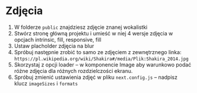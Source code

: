 # Zdjęcia

1. W folderze `public` znajdziesz zdjęcie znanej wokalistki
2. Stwórz stronę główną projektu i umieść w niej 4 wersje zdjęcia w opcjach intrinsic, fill, responsive, fill  
3. Ustaw placholder zdjęcia na blur
4. Spróbuj następnie zrobić to samo ze zdjęciem z zewnętrznego linka: `https://pl.wikipedia.org/wiki/Shakira#/media/Plik:Shakira_2014.jpg`
5. Skorzystaj z opcji loader – w komponencie Image aby warunkowo podać różne zdjęcia dla różnych rozdzielczości ekranu.
6. Spróbuj zmienić ustawienia zdjęć w pliku `next.config.js` – nadpisz klucz `imageSizes` i `formats`